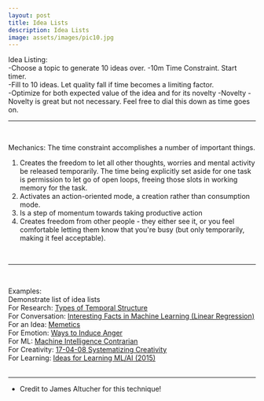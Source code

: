 ```yaml
---
layout: post
title: Idea Lists
description: Idea Lists
image: assets/images/pic10.jpg
---
```


Idea Listing:  
-Choose a topic to generate 10 ideas over.
-10m Time Constraint. Start timer.  
-Fill to 10 ideas. Let quality fall if time becomes a limiting factor.  
-Optimize for both expected value of the idea and for its novelty
-Novelty - Novelty is great but not necessary. Feel free to dial this down as time goes on.
<br>  

---
<br>

Mechanics:
The time constraint accomplishes a number of important things.
1. Creates the freedom to let all other thoughts, worries and mental activity be released temporarily. The time being explicitly set aside for one task is permission to let go of open loops, freeing those slots in working memory for the task.
2. Activates an action-oriented mode, a creation rather than consumption mode.
3. Is a step of momentum towards taking productive action
4. Creates freedom from other people - they either see it, or you feel comfortable letting them know that you're busy (but only temporarily, making it feel acceptable).


<br>  

---
<br>

Examples:  
Demonstrate list of idea lists  
For Research: [Types of Temporal Structure]  
For Conversation: [Interesting Facts in Machine Learning (Linear Regression)]  
For an Idea: [Memetics]  
For Emotion: [Ways to Induce Anger]  
For ML: [Machine Intelligence Contrarian]  
For Creativity: [17-04-08 Systematizing Creativity]  
For Learning: [Ideas for Learning ML/AI (2015)]  
<br>  

---
- Credit to James Altucher for this technique!

[Types of Temporal Structure]: https://docs.google.com/document/d/1zK8KwdWM5DtxFdD_NOHmAhUclLzh_ohkbRWR_CRmp8E/edit?usp=sharing

[Interesting Facts in Machine Learning (Linear Regression)]:https://docs.google.com/document/d/1H9o89AP_9oqzVuYPzUWo4zNB-xVxRf05EL6GOA8AamA/edit?usp=sharing

[Memetics]:https://docs.google.com/document/d/1kT5WG2DfAIZKntcEw3-OHvEDulG_lyPNDfsOSMxPsw8/edit?usp=sharing

[Ways to Induce Anger]: https://docs.google.com/document/d/13sV_25TjB5376ErdwAIfJ7imHdGH6J7IQ-niqTdjkjk/edit?usp=sharing

[Machine Intelligence Contrarian]: https://docs.google.com/document/d/1cpiNNO9WOGyzQ1M_tK-cZv4dH35EBV-CU_ZTv58zxls/edit?usp=sharing

[17-04-08 Systematizing Creativity]: https://docs.google.com/document/d/1Dw6FZ_Kx2SRXO8O4aygmH0XxItZrLNjMAabozZ0xhXo/edit?usp=sharing

[Ideas for Learning ML/AI (2015)]: https://docs.google.com/document/d/1JRhjtXJyhO9tXfjcEVRFE7ZMGD2UFHqPb8VRsPXAyFs/edit?usp=sharing